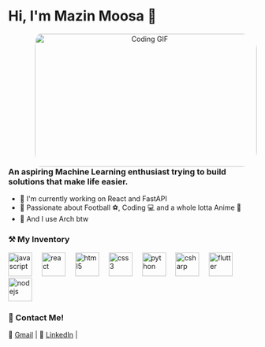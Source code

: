 # Hi, I'm Mazin Moosa 👋

<div align="center">
  <img align="right" src="https://i.pinimg.com/originals/36/51/26/365126a63911723046e0ef2ae1e249ff.gif" alt="Coding GIF" width="450" height="270" style="border-radius: 30px; margin-left: 50px; padding-left: 20px;" />
</div>


### An aspiring Machine Learning enthusiast trying to build solutions that make life easier. 
* 🌱 I'm currently working on React and FastAPI
* 💯 Passionate about ️Football ⚽️, Coding 💻  and a whole lotta Anime 🐼
* 🥷 And I use Arch btw


### ⚒ My Inventory 
<div align="left">
  <img src="https://cdn.jsdelivr.net/gh/devicons/devicon/icons/javascript/javascript-original.svg" height="48" alt="javascript"  />
  <img width="12" />
  <img src="https://cdn.jsdelivr.net/gh/devicons/devicon/icons/react/react-original.svg" height="48" alt="react"  />
  <img width="12" />
  <img src="https://cdn.jsdelivr.net/gh/devicons/devicon/icons/html5/html5-original.svg" height="48" alt="html5"  />
  <img width="12" />
  <img src="https://cdn.jsdelivr.net/gh/devicons/devicon/icons/css3/css3-original.svg" height="48" alt="css3"  />
  <img width="12" />
  <img src="https://cdn.jsdelivr.net/gh/devicons/devicon/icons/python/python-original.svg" height="48" alt="python"  />
  <img width="12" />
  <img src="https://cdn.jsdelivr.net/gh/devicons/devicon/icons/csharp/csharp-original.svg" height="48" alt="csharp"  />
  <img width="12" />
  <img src="https://cdn.jsdelivr.net/gh/devicons/devicon/icons/flutter/flutter-original.svg" height="48" alt="flutter"  />
  <img width="12" />
  <img src="https://cdn.jsdelivr.net/gh/devicons/devicon/icons/nodejs/nodejs-original.svg" height="48" alt="nodejs"  />
</div>


### 📳 Contact Me!
<div align="left">
  <p>
    📩 <a href="mailto:mazinmoosa63@gmail.com">Gmail</a> |
    💼 <a href="https://www.linkedin.com/in/mazin-moosa-57b35827b/" target="_blank">LinkedIn</a> |
  </p>
</div>



<!--
**mason-san/mason-san** is a ✨ _special_ ✨ repository because its `README.md` (this file) appears on your GitHub profile.

Here are some ideas to get you started:

- 🔭 I’m currently working on ...
- 🌱 I’m currently learning ...
- 👯 I’m looking to collaborate on ...
- 🤔 I’m looking for help with ...
- 💬 Ask me about ...
- 📫 How to reach me: ...
- 😄 Pronouns: ...
- ⚡ Fun fact: ...
-->
